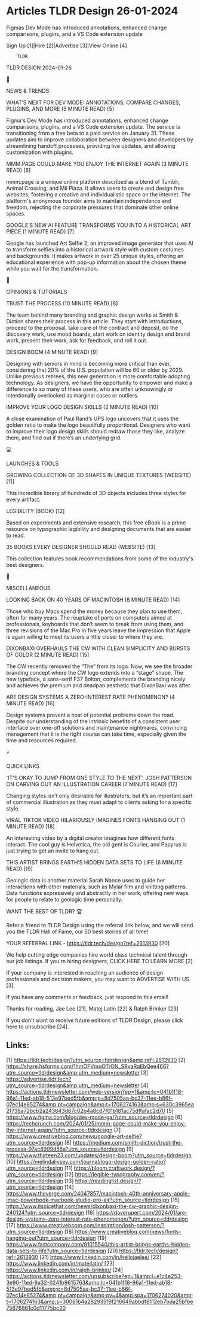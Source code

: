 # Articles TLDR Design 26-01-2024

Figmas Dev Mode has introduced annotations, enhanced change
comparisons, plugins, and a VS Code extension update  

Sign Up [1]|Hire [2]|Advertise [3]|View Online [4] 

		TLDR 

TLDR DESIGN 2024-01-26

📱 

NEWS & TRENDS

 WHAT’S NEXT FOR DEV MODE: ANNOTATIONS, COMPARE CHANGES, PLUGINS,
AND MORE (5 MINUTE READ) [5] 

 Figma's Dev Mode has introduced annotations, enhanced change
comparisons, plugins, and a VS Code extension update. The service is
transitioning from a free beta to a paid service on January 31. These
updates aim to improve collaboration between designers and developers
by streamlining handoff processes, providing live updates, and
allowing customization with plugins. 

 MMM.PAGE COULD MAKE YOU ENJOY THE INTERNET AGAIN (3 MINUTE READ) [6] 

 mmm.page is a unique online platform described as a blend of Tumblr,
Animal Crossing, and Mii Plaza. It allows users to create and design
free websites, fostering a creative and individualistic space on the
internet. The platform's anonymous founder aims to maintain
independence and freedom, rejecting the corporate pressures that
dominate other online spaces. 

 GOOGLE’S NEW AI FEATURE TRANSFORMS YOU INTO A HISTORICAL ART PIECE
(1 MINUTE READ) [7] 

 Google has launched Art Selfie 2, an improved image generator that
uses AI to transform selfies into a historical artwork style with
custom costumes and backgrounds. It makes artwork in over 25 unique
styles, offering an educational experience with pop-up information
about the chosen theme while you wait for the transformation. 

🚀 

OPINIONS & TUTORIALS

 TRUST THE PROCESS (10 MINUTE READ) [8] 

 The team behind many branding and graphic design works at Smith &
Diction shares their process in this article. They start with
introductions, proceed to the proposal, take care of the contract and
deposit, do the discovery work, use mood boards, start work on
identity design and brand work, present their work, ask for feedback,
and roll it out. 

 DESIGN BOOM (4 MINUTE READ) [9] 

 Designing with seniors in mind is becoming more critical than ever,
considering that 20% of the U.S. population will be 60 or older by
2029. Unlike previous retirees, this new generation is more
comfortable adopting technology. As designers, we have the opportunity
to empower and make a difference to so many of these users, who are
often unknowingly or intentionally overlooked as marginal cases or
outliers. 

 IMPROVE YOUR LOGO DESIGN SKILLS (2 MINUTE READ) [10] 

 A close examination of Paul Rand’s UPS logo uncovers that it uses
the golden ratio to make the logo beautifully proportional. Designers
who want to improve their logo design skills should redraw those they
like, analyze them, and find out if there’s an underlying grid. 

💻 

LAUNCHES & TOOLS

 GROWING COLLECTION OF 3D SHAPES IN UNIQUE TEXTURES (WEBSITE) [11] 

 This incredible library of hundreds of 3D objects includes three
styles for every artifact. 

 LEGIBILITY (BOOK) [12] 

 Based on experiments and extensive research, this free eBook is a
prime resource on typographic legibility and designing documents that
are easier to read. 

 35 BOOKS EVERY DESIGNER SHOULD READ (WEBSITE) [13] 

 This collection features book recommendations from some of the
industry's best designers. 

🎁 

MISCELLANEOUS

 LOOKING BACK ON 40 YEARS OF MACINTOSH (8 MINUTE READ) [14] 

 Those who buy Macs spend the money because they plan to use them,
often for many years. The reuptake of ports on computers aimed at
professionals, keyboards that don’t seem to break from using them,
and three revisions of the Mac Pro in five years leave the impression
that Apple is again willing to meet its users a little closer to where
they are. 

 DIXONBAXI OVERHAULS THE CW WITH CLEAN SIMPLICITY AND BURSTS OF COLOR
(2 MINUTE READ) [15] 

 The CW recently removed the “The” from its logo. Now, we see the
broader branding concept where the CW logo extends into a “stage”
shape. The new typeface, a sans-serif F37 Bolton, complements the
branding nicely and achieves the premium and deadpan aesthetic that
DixonBaxi was after. 

 ARE DESIGN SYSTEMS A ZERO-INTEREST RATE PHENOMENON? (4 MINUTE READ)
[16] 

 Design systems prevent a host of potential problems down the road.
Despite our understanding of the intrinsic benefits of a consistent
user interface over one-off solutions and maintenance nightmares,
convincing management that it is the right course can take time,
especially given the time and resources required. 

⚡ 

QUICK LINKS

 'IT'S OKAY TO JUMP FROM ONE STYLE TO THE NEXT', JOSH PATTERSON ON
CARVING OUT AN ILLUSTRATION CAREER (7 MINUTE READ) [17] 

 Changing styles isn’t only desirable for illustrators, but it’s
an important part of commercial illustration as they must adapt to
clients asking for a specific style. 

 VIRAL TIKTOK VIDEO HILARIOUSLY IMAGINES FONTS HANGING OUT (1 MINUTE
READ) [18] 

 An interesting video by a digital creator imagines how different
fonts interact. The cool guy is Helvetica, the old gent is Courier,
and Papyrus is just trying to get an invite to hang out. 

 THIS ARTIST BRINGS EARTH’S HIDDEN DATA SETS TO LIFE (6 MINUTE READ)
[19] 

 Geologic data is another material Sarah Nance uses to guide her
interactions with other materials, such as Mylar film and knitting
patterns. Data functions expressively and abstractly in her work,
offering new ways for people to relate to geologic time personally. 

WANT THE BEST OF TLDR? 🏆

Refer a friend to TLDR Design using the referral link below, and we
will send you the TLDR Hall of Fame, our 50 best stories of all time!

YOUR REFERRAL LINK - https://tldr.tech/design?ref=2613930 [20]

 We help cutting edge companies hire world class technical talent
through our job listings. If you're hiring designers, CLICK HERE TO
LEARN MORE [2]. 

If your company is interested in reaching an audience of design
professionals and decision makers, you may want to ADVERTISE WITH US
[3]. 

If you have any comments or feedback, just respond to this email! 

Thanks for reading, 
Jae Lee [21], Matej Latin [22] & Ralph Brinker [23] 

If you don't want to receive future editions of TLDR Design,
please click here to unsubscribe [24]. 

 

Links:
------
[1] https://tldr.tech/design?utm_source=tldrdesign&amp;ref=2613930
[2] https://share.hsforms.com/1hmOFVmqOTrON_SRvaRqEbQee466?utm_source=tldrdesign&amp;utm_medium=newsletter
[3] https://advertise.tldr.tech?utm_source=tldrdesign&amp;utm_medium=newsletter
[4] https://actions.tldrnewsletter.com/web-version?ep=1&amp;lc=041b1f18-96a1-11ed-ab18-513e97bed5fb&amp;p=8d7505aa-bc37-11ee-b86f-07ec14e85274&amp;pt=campaign&amp;t=1706274163&amp;s=630c3965ea2f738a72bcb2a243643d67c02b4a8c67f01b181ac75dffafac2d70
[5] https://www.figma.com/blog/dev-mode-ga/?utm_source=tldrdesign
[6] https://techcrunch.com/2024/01/25/mmm-page-could-make-you-enjoy-the-internet-again/?utm_source=tldrdesign
[7] https://www.creativebloq.com/news/google-art-selfie?utm_source=tldrdesign
[8] https://medium.com/smith-diction/trust-the-process-97ac8999d56a?utm_source=tldrdesign
[9] https://www.thirteen23.com/updates/design-boom?utm_source=tldrdesign
[10] https://melindalivsey.com/journal/logo-design-golden-ratio?utm_source=tldrdesign
[11] https://bloom.craftwork.design/?utm_source=tldrdesign
[12] https://legible-typography.com/en/?utm_source=tldrdesign
[13] https://readinglist.design/?utm_source=tldrdesign
[14] https://www.theverge.com/24047857/macintosh-40th-anniversary-apple-imac-powerbook-macbook-studio-pro-air?utm_source=tldrdesign
[15] https://www.itsnicethat.com/news/dixonbaxi-the-cw-graphic-design-240124?utm_source=tldrdesign
[16] https://daverupert.com/2024/01/are-design-systems-zero-interest-rate-phenomenon/?utm_source=tldrdesign
[17] https://www.creativeboom.com/inspiration/josh-patterson/?utm_source=tldrdesign
[18] https://www.creativebloq.com/news/fonts-hanging-out?utm_source=tldrdesign
[19] https://www.fastcompany.com/91015540/this-artist-brings-earths-hidden-data-sets-to-life?utm_source=tldrdesign
[20] https://tldr.tech/design?ref=2613930
[21] https://www.linkedin.com/in/hellojaelee/
[22] https://www.linkedin.com/in/matejlatin/
[23] https://www.linkedin.com/in/ralph-brinker/
[24] https://actions.tldrnewsletter.com/unsubscribe?ep=1&amp;l=e1c4e253-3e90-11ed-9a32-0241b9615763&amp;lc=041b1f18-96a1-11ed-ab18-513e97bed5fb&amp;p=8d7505aa-bc37-11ee-b86f-07ec14e85274&amp;pt=campaign&amp;pv=4&amp;spa=1706274020&amp;t=1706274163&amp;s=30061b4a282935f9f216649abbdf8112eb7bda25bfbe75676861c0d11775bc20